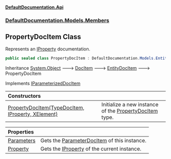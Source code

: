 #### [DefaultDocumentation\.Api](../../../../index.md 'index')
### [DefaultDocumentation\.Models\.Members](../../../../index.md#DefaultDocumentation.Models.Members 'DefaultDocumentation\.Models\.Members')

## PropertyDocItem Class

Represents an [IProperty](https://github.com/icsharpcode/ILSpy 'ICSharpCode\.Decompiler\.TypeSystem\.IProperty') documentation\.

```csharp
public sealed class PropertyDocItem : DefaultDocumentation.Models.EntityDocItem, DefaultDocumentation.Models.IParameterizedDocItem
```

Inheritance [System\.Object](https://docs.microsoft.com/en-us/dotnet/api/System.Object 'System\.Object') &#129106; [DocItem](../../DocItem/index.md 'DefaultDocumentation\.Models\.DocItem') &#129106; [EntityDocItem](../../EntityDocItem/index.md 'DefaultDocumentation\.Models\.EntityDocItem') &#129106; PropertyDocItem

Implements [IParameterizedDocItem](../../IParameterizedDocItem/index.md 'DefaultDocumentation\.Models\.IParameterizedDocItem')

| Constructors | |
| :--- | :--- |
| [PropertyDocItem\(TypeDocItem, IProperty, XElement\)](PropertyDocItem(TypeDocItem,IProperty,XElement).md 'DefaultDocumentation\.Models\.Members\.PropertyDocItem\.PropertyDocItem\(DefaultDocumentation\.Models\.Types\.TypeDocItem, IProperty, System\.Xml\.Linq\.XElement\)') | Initialize a new instance of the [PropertyDocItem](index.md 'DefaultDocumentation\.Models\.Members\.PropertyDocItem') type\. |

| Properties | |
| :--- | :--- |
| [Parameters](Parameters.md 'DefaultDocumentation\.Models\.Members\.PropertyDocItem\.Parameters') | Gets the [ParameterDocItem](../../Parameters/ParameterDocItem/index.md 'DefaultDocumentation\.Models\.Parameters\.ParameterDocItem') of this instance\. |
| [Property](Property.md 'DefaultDocumentation\.Models\.Members\.PropertyDocItem\.Property') | Gets the [IProperty](https://github.com/icsharpcode/ILSpy 'ICSharpCode\.Decompiler\.TypeSystem\.IProperty') of the current instance\. |
